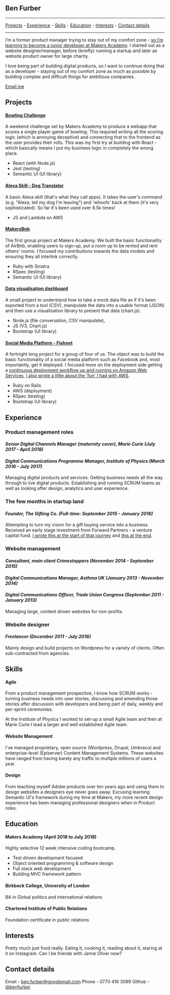 ## Ben Furber
***
[Projects](#projects) - [Experience](#experience) - [Skills](#skills) - [Education](#education) - [Interests](#interests) - [Contact details](#contact)
***

I’m a former product manager trying to stay out of my comfort zone - [so I’m learning to become a junior developer at Makers Academy](#education). I started out as a website designer/manager, before (briefly) running a startup and later as website product owner for large charity.

I love being part of building digital products, so I want to continue doing that as a developer - staying out of my comfort zone as much as possible by building complex and difficult things for ambitious companies.

[Email me](mailto:ben.furber@googlemail.com)

## <a name="projects">Projects</a>

#### [Bowling Challenge](https://github.com/benfurber/bowling-challenge)
A weekend challenge set by Makers Academy to produce a webapp that scores a single player game of bowling. This required writing all the scoring logic (which is annoying deceptive) and connecting that to the frontend as the user provides their rolls. This was my first try at building with React - which basically means I put my business logic in completely the wrong place.
- React (with Node.js)
- Jest (testing)
- Semantic UI (UI library)

#### [Alexa Skill - Dog Translator](https://www.amazon.co.uk/Ben-Furber-Dog-Translator/dp/B07B28NH9G/ref=sr_1_1?s=digital-skills&ie=UTF8&qid=1523111280&sr=1-1&keywords=dog+translator)
A basic Alexa skill (that's what they call apps). It takes the user's command (e.g. "Alexa, tell my dog I'm leaving") and 'whoofs' back at them (it's very sophisticated). So far it's been used over 8.5k times!
- JS and Lambda on AWS

#### [MakersBnb](https://github.com/charmalt/makersbnb)
The first group project at Makers Academy. We built the basic functionality of AirBnb, enabling users to sign-up, put a room up to be rented and rent others' rooms. I focused my contributions towards the data models and ensuring they all interlink correctly.
- Ruby with Sinatra
- RSpec (testing)
- Semantic UI (UI library)

#### [Data visualisation dashboard](https://github.com/benfurber/datadashboard)
A small project to understand how to take a mock data file as if it's been exported from a tool (CSV), manipulate the data into a usable format (JSON) and then use a visualisation library to present that data (chart.js).
- Node.js (file conversation, CSV manipulate),
- JS (V3, Chart.js)
- Bootstrap (UI library)

#### [Social Media Platform - Fishnet](https://github.com/ZoeKavanagh/fishnet)
A fortnight long project for a group of four of us. The object was to build the basic functionality of a social media platform such as Facebook and, most importantly, get it deployed. I focused more on the deployment side getting a [continuous deployment workflow up and running on Amazon Web Services](http://fishes.eu-west-2.elasticbeanstalk.com/), [I also wrote a little about the 'fun' I had with AWS](https://medium.com/@benfurber/a-few-things-ive-learned-that-s-made-aws-less-scary-f5600f7e662a).
- Ruby on Rails
- AWS (deployment)
- RSpec (testing)
- Bootstrap (UI library)

## <a name="experience">Experience</a>

### Product management roles
#### _Senior Digital Channels Manager (maternity cover), Marie Curie (July 2017 - April 2018)_

#### _Digital Communications Programme Manager, Institute of Physics (March 2016 - July 2017)_

Managing digital products and services. Getting business needs all the way through to live digital products. Establishing and running SCRUM teams as well as looking after design, analytics and user experience.

### The few months in startup land
#### _Founder, The Gifting Co. (Full-time: September 2015 - January 2016)_

Attempting to turn my vision for a gift buying service into a business. Received an early stage investment from Forward Partners - a venture capital fund. <a href="https://medium.com/@benfurber/so-i-m-officially-a-founder-now-what-ca88c9516408">I wrote this at the start of that journey</a> and <a href="https://medium.com/@benfurber/so-i-ve-hit-a-wall-what-now-b07bbc60f75a">this at the end</a>.

### Website management
#### _Consultant, main client Crimestoppers (November 2014 - September 2015)_
#### _Digital Communications Manager, Asthma UK (January 2013 - November 2014)_
#### _Digital Communications Officer, Trade Union Congress (September 2011 - January 2013)_

Managing large, content driven websites for non-profits.

### Website designer</strong><br/>
#### _Freelancer (December 2011 - July 2016)_

Mainly design and build projects on Wordpress for a variety of clients. Often sub-contracted from agencies.

## <a name="skills">Skills</a>

#### Agile
From a product management prospective, I know how SCRUM works - turning business needs into user stories, discussing and amending those stories after discussion with developers and being part of daily, weekly and per-sprint ceremonies.

At the Institute of Physics I worked to set-up a small Agile team and then at Marie Curie I lead a larger and well established Agile team.

#### Website Management
I've managed proprietary, open source (Wordpress, Drupal, Umbraco) and enterprise-level (Episerver) Content Management Systems. These websites have ranged from having barely any traffic to multiple millions of users a year.

#### Design
From teaching myself Adobe products over ten years ago and using them to design websites a designers eye never goes away. Excusing learning Semantic UI's framework during my time at Makers, my more recent design experience has been managing professional designers when in Product roles.

## <a name="education">Education</a>

#### Makers Academy (April 2018 to July 2018)
Highly selective 12 week intensive coding bootcamp.

- Test driven development focused
- Object oriented programming & software design
- Full stack web development
- Building MVC framework pattern

#### Birkbeck College, University of London
BA in Global politics and international relations

#### Chartered Institute of Public Relations
Foundation certificate in public relations


## <a name="interests">Interests</a>

Pretty much just food really. Eating it, cooking it, reading about it, staring at it on Instagram. Can I be friends with Jamie Oliver now?

## <a name="contact">Contact details</a>

Email - [ben.furber@googlemail.com](ben.furber@googlemail.com)
Phone - 0770 416 3099
Github - [@benfurber](https://github.com/benfurber/) 
